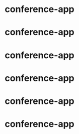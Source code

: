 # conference-app
# conference-app
# conference-app
# conference-app
# conference-app
# conference-app
